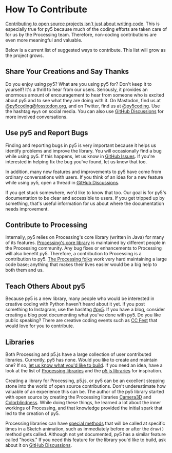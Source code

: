 # How To Contribute

[Contributing to open source projects isn't just about writing code](https://klarasystems.com/articles/contributing-to-open-source-beyond-software-development/). This is especially true for py5 because much of the coding efforts are taken care of for us by the Processing team. Therefore, non-coding contributions are even more meaningful and valuable.

Below is a current list of suggested ways to contribute. This list will grow as the project grows.

## Share Your Creations and Say Thanks

Do you enjoy using py5? What are you using py5 for? Don't keep it to yourself! It's a thrill to hear from our users. Seriously, it provides an enormous amount of encouragement to hear from someone who is excited about py5 and to see what they are doing with it. On Mastodon, find us at [@py5coding@fosstodon.org](https://fosstodon.org/@py5coding), and on Twitter, find us at [@py5coding](https://twitter.com/py5coding). Use the hashtag `#py5` on social media. You can also use [GitHub Discussions](https://github.com/py5coding/py5generator/discussions) for more involved conversations.

## Use py5 and Report Bugs

Finding and reporting bugs in py5 is very important because it helps us identify problems and improve the library. You will occasionally find a bug while using py5. If this happens, let us know in [GitHub Issues](https://github.com/py5coding/py5generator/issues). If you're interested in helping fix the bug you've found, let us know that too.

In addition, many new features and improvements to py5 have come from ordinary conversations with users. If you think of an idea for a new feature while using py5, open a thread in [GitHub Discussions](https://github.com/py5coding/py5generator/discussions).

If you get stuck somewhere, we'd like to know that too. Our goal is for py5's documentation to be clear and accessible to users. If you get tripped up by something, that's useful information for us about where the documentation needs improvement.

## Contribute to Processing

Internally, py5 relies on Processing's core library (written in Java) for many of its features. [Processing's core library](https://github.com/benfry/processing4/tree/main/core) is maintained by different people in the Processing community. Any bug fixes or enhancements to Processing will also benefit py5. Therefore, a contribution to Processing is a contribution to py5. [The Processing folks](https://github.com/benfry/processing4/graphs/contributors) work very hard maintaining a large code base; anything that makes their lives easier would be a big help to both them and us.

## Teach Others About py5

Because py5 is a new library, many people who would be interested in creative coding with Python haven't heard about it yet. If you post something to Instagram, use the hashtag [#py5](https://www.instagram.com/explore/tags/py5/). If you have a blog, consider creating a blog post documenting what you've done with py5. Do you like public speaking? There are creative coding events such as [CC Fest](https://ccfest.rocks/) that would love for you to contribute.

## Libraries

Both Processing and p5.js have a large collection of user contributed libraries. Currently, py5 has none. Would you like to create and maintain one? If so, [let us know what you'd like to build](https://github.com/py5coding/py5generator/discussions). If you need an idea, have a look at the list of [Processing libraries](https://processing.org/reference/libraries/) and the [p5.js libraries](https://p5js.org/libraries/) for inspiration.

Creating a library for Processing, p5.js, or py5 can be an excellent stepping stone into the world of open source contributions. Don't underestimate how valuable of an experience this can be. The author of the py5 library started with open source by creating the Processing libraries [Camera3D](https://ixora.io/projects/camera-3D/) and [Colorblindness](https://ixora.io/projects/colorblindness/). While doing these things, he learned a lot about the inner workings of Processing, and that knowledge provided the initial spark that led to the creation of py5.

Processing libraries can have [special methods](https://github.com/processing/processing/wiki/Library-Basics#library-methods) that will be called at specific times in a Sketch animation, such as immediately before or after the `draw()` method gets called. Although not yet documented, py5 has a similar feature called "hooks." If you need this feature for the library you'd like to build, ask about it on [GitHub Discussions](https://github.com/py5coding/py5generator/discussions).
